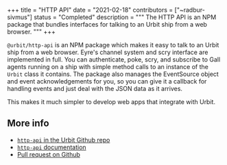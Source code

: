 +++
title = "HTTP API"
date = "2021-02-18"
contributors = ["~radbur-sivmus"]
status = "Completed"
description = """
The HTTP API is an NPM package that bundles interfaces for talking to an
Urbit ship from a web browser.
"""
+++

`@urbit/http-api` is an NPM package which makes it easy to talk to an Urbit ship
from a web browser. Eyre's channel system and scry interface are implemented in
full. You can authenticate, poke, scry, and subscribe to Gall agents running on
a ship with simple method calls to an instance of the `Urbit` class it contains.
The package also manages the EventSource object and event acknowledgements for
you, so you can give it a callback for handling events and just deal with the
JSON data as it arrives.

This makes it much simpler to develop web apps that integrate with Urbit.

## More info

- [`http-api` in the Urbit Github repo](https://github.com/urbit/urbit/tree/master/pkg/npm/http-api)
- [`http-api` documentation](https://developers.urbit.org/guides/additional/http-api-guide)
- [Pull request on Github](https://github.com/urbit/urbit/pull/4338)
